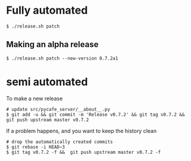 # Fully automated

    $ ./release.sh patch

## Making an alpha release

    $ ./release.sh patch --new-version 0.7.2a1

# semi automated

To make a new release

```
# update src/pycafe_server/__about__.py
$ git add -u && git commit -m 'Release v0.7.2' && git tag v0.7.2 && git push upstream master v0.7.2
```

If a problem happens, and you want to keep the history clean

```
# drop the automatically created commits
$ git rebase -i HEAD~3
$ git tag v0.7.2 -f &&  git push upstream master v0.7.2 -f
```
